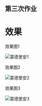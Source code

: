 ## 第三次作业

# 效果

效果图1

![蒙德里安1](https://user-images.githubusercontent.com/90942805/138619224-a3eecc33-fab8-4d05-817b-51b016818bed.png)

效果图2

![蒙德里安2](https://user-images.githubusercontent.com/90942805/138619237-8cfa1f8e-a566-4d12-8965-2541042004de.png)


效果图3

![蒙德里安3](https://user-images.githubusercontent.com/90942805/138619248-c8fc8a48-9314-45d4-8408-ada755b5659e.png)
